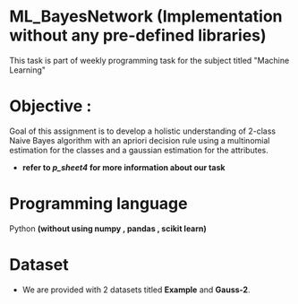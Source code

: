 # ML_BayesNetwork (Implementation without any pre-defined libraries)
This task is part of weekly programming task for the subject titled "Machine Learning" 
# Objective : 
Goal of this assignment is  to develop a holistic understanding of 2-class Naive Bayes algorithm with an apriori decision rule using a multinomial estimation for the classes and a gaussian estimation for the attributes. 
* **refer to *p_sheet4* for more information about our task**
# Programming language 
Python **(without using numpy , pandas , scikit learn)**
# Dataset
* We are provided with 2 datasets titled **Example** and **Gauss-2**.

